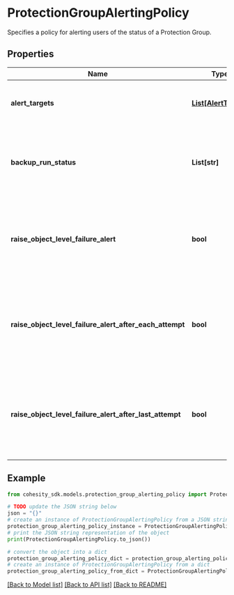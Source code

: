 # ProtectionGroupAlertingPolicy

Specifies a policy for alerting users of the status of a Protection Group.

## Properties

Name | Type | Description | Notes
------------ | ------------- | ------------- | -------------
**alert_targets** | [**List[AlertTarget]**](AlertTarget.md) | Specifies a list of targets to receive the alerts. | [optional] 
**backup_run_status** | **List[str]** | Specifies the run status for which the user would like to receive alerts. | 
**raise_object_level_failure_alert** | **bool** | Specifies whether object level alerts are raised for backup failures after the backup run. | [optional] 
**raise_object_level_failure_alert_after_each_attempt** | **bool** | Specifies whether object level alerts are raised for backup failures after each backup attempt. | [optional] 
**raise_object_level_failure_alert_after_last_attempt** | **bool** | Specifies whether object level alerts are raised for backup failures after last backup attempt. | [optional] 

## Example

```python
from cohesity_sdk.models.protection_group_alerting_policy import ProtectionGroupAlertingPolicy

# TODO update the JSON string below
json = "{}"
# create an instance of ProtectionGroupAlertingPolicy from a JSON string
protection_group_alerting_policy_instance = ProtectionGroupAlertingPolicy.from_json(json)
# print the JSON string representation of the object
print(ProtectionGroupAlertingPolicy.to_json())

# convert the object into a dict
protection_group_alerting_policy_dict = protection_group_alerting_policy_instance.to_dict()
# create an instance of ProtectionGroupAlertingPolicy from a dict
protection_group_alerting_policy_from_dict = ProtectionGroupAlertingPolicy.from_dict(protection_group_alerting_policy_dict)
```
[[Back to Model list]](../README.md#documentation-for-models) [[Back to API list]](../README.md#documentation-for-api-endpoints) [[Back to README]](../README.md)


